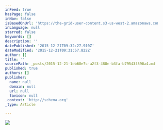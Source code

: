 ```yaml
---
inFeed: true
hasPage: false
inNav: false
isBasedOnUrl: 'https://the-grid-user-content.s3-us-west-2.amazonaws.com/43b76b9f-78fa-4b06-b28d-34076e5923a4.png'
inLanguage: null
starred: false
keywords: []
description: ''
datePublished: '2015-12-21T09:32:27.910Z'
dateModified: '2015-12-21T09:31:57.822Z'
author: []
title: ''
sourcePath: _posts/2015-12-21-1eb68e7c-a2f3-488e-b3fa-b79543f590a4.md
published: true
authors: []
publisher:
  name: null
  domain: null
  url: null
  favicon: null
_context: 'http://schema.org'
_type: Article

---
```

![](https://s3-us-west-2.amazonaws.com/the-grid-img/p/274bc8cba752484f0bcacc079f35a84b51a9ec0c.png)